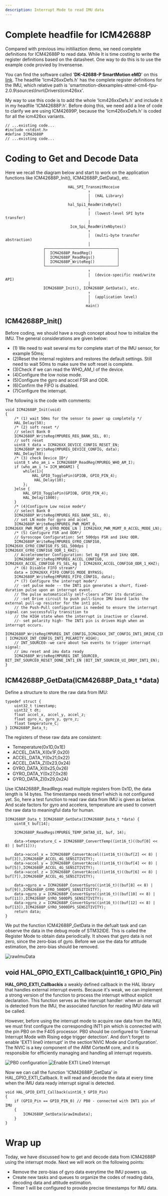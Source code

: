 ```yaml
---
description: Interrupt Mode to read IMU data
---
```


# Complete headfile for ICM42688P
Compared with previous imu initiliaztion demo, we need complete definitions for ICM42688P to read data. While It is time costing to write the register definitions based on the datasheet. One way to do this is to use the example code provied by Invensense. 

You can find the software called '**DK-42688-P SmartMotion eMD**' on this [link](https://invensense.tdk.com/products/motion-tracking/6-axis/icm-42688-p/).  The headfile 'Icm426xxDefs.h' has the complete register definitions for the IMU, which relative path is 'smartmotion-dkexamples-atmel-cm4-fpu-2.0.9\sources\Invn\Drivers\Icm426xx'.

My way to use this code is to add the whole 'Icm426xxDefs.h' and include it in my headfile 'ICM42688P.h'. Before doing this, we need add a line of code to clarify we are using ICM42699P, because the 'Icm426xxDefs.h' is coded for all the icm426xx variants.
```
// ...existing code...
#include <stdint.h>
#define ICM42688P
// ...existing code...
```

# Coding to Get and Decode Data  
Here we recall the diagram below and start to work on the application functions like ICM42688P_Init(), ICM42688P_GetData(), etc.
```
                            HAL_SPI_TransmitReceive
                                     ↑
                                     │  (HAL Library)
                                     │
                            hal_Spi1_ReadWriteByte()
                                     ↑
                                     │  (lowest-level SPI byte transfer)
                                     │
                             Icm_Spi_ReadWriteNbytes()
                                     ↑
                                     │  (multi-byte transfer abstraction)
                                     │
                 ┌────────────────────────────────┐
                 │  ICM42688P_ReadReg()           │
                 │  ICM42688P_ReadRegs()          │
                 │  ICM42688P_WriteReg()          │
                 └────────────────────────────────┘
                                     ↑
                                     │  (device-specific read/write API)
                                     │
                 ICM42688P_Init(), ICM42688P_GetData(), etc.
                                     ↑
                                     │  (application level)
                                     │
                                    main()
```

## ICM42688P_Init()
Before coding, we should have a rough concept about how to initialize the IMU. The general considerations are given below:
* (1) We need to wait several ms for complete start of the IMU sensor, for example 50ms;
* (2)Reset the internal registers and restores the default settings. Still need to wait 50ms to make sure the soft reset is complete.
* (3)Check if we can read the WHO_AM_I of the device.
* (4)Configure the low noise mode.
* (5)Configure the gyro and accel FSR and ODR.
* (6)Confirm the FIFO is disabled.
* (7)Configure the interrupt.

The following is the code with comments:
```
void ICM42688P_Init(void)
{
	/* (1) wait 50ms for the sensor to power up completely */
    HAL_Delay(50);
    /* (2) soft reset */
    // select Bank 0
    ICM42688P_WriteReg(MPUREG_REG_BANK_SEL, 0);
    // soft reset
    uint8_t data = ICM426XX_DEVICE_CONFIG_RESET_EN;
    ICM42688P_WriteReg(MPUREG_DEVICE_CONFIG, data);
    HAL_Delay(50);
    /* (3) check Device ID*/
    uint8_t who_am_i = ICM42688P_ReadReg(MPUREG_WHO_AM_I);
    if (who_am_i != ICM_WHOAMI) {
        while(1){
        	HAL_GPIO_TogglePin(GPIOB, GPIO_PIN_4);
          	 HAL_Delay(10);
        };
    }else {
    	HAL_GPIO_TogglePin(GPIOB, GPIO_PIN_4);
    	HAL_Delay(1000);
    }
    /* (4)Configure Low noise mode*/
    // select Bank 0
    ICM42688P_WriteReg(MPUREG_REG_BANK_SEL, 0);
    // set LN mode for gyro and accel
    ICM42688P_WriteReg(MPUREG_PWR_MGMT_0, ICM426XX_PWR_MGMT_0_GYRO_MODE_LN | ICM426XX_PWR_MGMT_0_ACCEL_MODE_LN);
    /* (5) Configure FSR and ODR*/
    // Gyroscope Configuration: Set 500dps FSR and 1kHz ODR.
    ICM42688P_WriteReg(MPUREG_GYRO_CONFIG0, ICM426XX_GYRO_CONFIG0_FS_SEL_500dps | ICM426XX_GYRO_CONFIG0_ODR_1_KHZ);
    // Accelerometer Configuration: Set 4g FSR and 1kHz ODR.
    ICM42688P_WriteReg(MPUREG_ACCEL_CONFIG0, ICM426XX_ACCEL_CONFIG0_FS_SEL_4g | ICM426XX_ACCEL_CONFIG0_ODR_1_KHZ);
    /* (6) Disable FIFO stream*/
    data = ICM426XX_FIFO_CONFIG_MODE_BYPASS;
    ICM42688P_WriteReg(MPUREG_FIFO_CONFIG, data);
    /* (7) Configure the interrupt mode*/
    // -set pulse mode -- the INT1 pin generates a short, fixed-duration pulse upon an interrupt event.
    // The pulse automatically self-clears after its duration.
    // -set Drive circuit to push pull-Since IMU board lacks the external pull-up resistor for the int1 pin,
    // the Push-Pull configuration is needed to ensure the interrupt signal can successfully transition to
    // the HIGH state when the interrupt is inactive or cleared.
    //- set polarity high- The INT1 pin is driven High when an interrupt occurs.
    ICM42688P_WriteReg(MPUREG_INT_CONFIG,ICM426XX_INT_CONFIG_INT1_DRIVE_CIRCUIT_PP | ICM426XX_INT_CONFIG_INT1_POLARITY_HIGH);
    // INT_SOURCE0--we care about two events to trigger interrupt signal:
    // imu reset and imu data ready
    ICM42688P_WriteReg(MPUREG_INT_SOURCE0, BIT_INT_SOURCE0_RESET_DONE_INT1_EN |BIT_INT_SOURCE0_UI_DRDY_INT1_EN);
}

```

## ICM42688P_GetData(ICM42688P_Data_t *data)

Define a structure to store the raw data from IMU:
```
typedef struct {
    uint32_t timestamp;
    uint32_t dt;
    float accel_x, accel_y, accel_z;
    float gyro_x, gyro_y, gyro_z;
    float temperature_C;
} ICM42688P_Data_t;
```
The registers of these raw data are consistent:
- Temeperature(0x1D,0x1E)
- ACCEL_DATA_X(0x1F,0x20)
- ACCEL_DATA_Y(0x21,0x22)
- ACCEL_DATA_Z(0x23,0x24)
- GYRO_DATA_X(0x25,0x26)
- GYRO_DATA_Y(0x27,0x28)
- GYRO_DATA_Z(0x29,0x2A)

Use ICM42688P_ReadRegs read multiple registers from 0x1D, the data length is 14 bytes. The timestamps needs timer1 which is not configured yet. So, here a test function to read raw data from IMU is given as below. And scale factors for gyro and accelera, temperature are used to convert the raw data to meaningful data for human.
```
ICM42688P_Data_t ICM42688P_GetData(ICM42688P_Data_t *data) {
    uint8_t buf[14];

    ICM42688P_ReadRegs(MPUREG_TEMP_DATA0_UI, buf, 14);

    data->temperature_C = ICM42688P_ConvertTemp((int16_t)((buf[0] << 8) | buf[1]));

    data->accel_x = ICM42688P_ConvertAccel((int16_t)((buf[2] << 8) | buf[3]),ICM42688P_ACCEL_4G_SENSITIVITY);
    data->accel_y = ICM42688P_ConvertAccel((int16_t)((buf[4] << 8) | buf[5]),ICM42688P_ACCEL_4G_SENSITIVITY);
    data->accel_z = ICM42688P_ConvertAccel((int16_t)((buf[6] << 8) | buf[7]),ICM42688P_ACCEL_4G_SENSITIVITY);

    data->gyro_x = ICM42688P_ConvertGyro((int16_t)((buf[8] << 8) | buf[9]),ICM42688P_GYRO_500DPS_SENSITIVITY);
    data->gyro_y = ICM42688P_ConvertGyro((int16_t)((buf[10] << 8) | buf[11]),ICM42688P_GYRO_500DPS_SENSITIVITY);
    data->gyro_z = ICM42688P_ConvertGyro((int16_t)((buf[12] << 8) | buf[13]),ICM42688P_GYRO_5000DPS_SENSITIVITY);
    return data;
}
```
We put the function ICM42688P_GetData in the defualt task and can observe the data in the debug mode of STM32IDE. This is called the Register Mode to obtain data periodically. It shows that gyro data is not zero, since the zero-bias of gyro. Before we use the data for attitude estimation, the zero-bias should be removed.

![rawImuData](image/data-receiving/1760835625586.png)


## void HAL_GPIO_EXTI_Callback(uint16_t GPIO_Pin)

**HAL_GPIO_EXTI_Callbackis** a weakly defined callback in the HAL library that handles external interrupt events. Because it's weak, we can implement a strong version of the function to process the interrupt without explicit declaration. This function serves as the interrupt handler: when an interrupt is detected from the IMU, the associated function for reading IMU data will be called.  

However, before using the interrupt mode to acquire raw data from the IMU, we must first configure the corresponding INT1 pin which is connected with the pin PB0 on the F405 processor. PB0 should be configured to 'External Interrupt Mode with Rising edge trigger detection'. And don't forget to enable 'EXT1 line0 interrupt' in the section'NVIC Mode and Configuration'. The NVIC is a key component of the ARM CortexM core, and it is responsible for efficiently managing and handling all interrupt requests.

![PB0 configuration](image/data-receiving/1760836516301.png)
![Enable EXTI Line0 Interrupt](image/data-receiving/1760851453083.png)

Now we can call the function 'ICM42688P_GetData' in HAL_GPIO_EXTI_Callback.  It will read and decode the data at every time when the IMU data ready interrupt signal is detected.
```
void HAL_GPIO_EXTI_Callback(uint16_t GPIO_Pin)
{
    if (GPIO_Pin == GPIO_PIN_0) // PB0 - connected with INT1 pin of IMU 
    {
    	ICM42688P_GetData(&rawImuData);
    }
}
``` 

# Wrap up
Today, we have discussed how to get and decode data from ICM42688P using the interrupt mode. Next we will work on the following points:
- Remove the zero-bias of gyro data everytime the IMU powers up.
- Create new tasks and queues to organize the codes of reading data, decoding data and attitude estimation.
- Timer 1 will be configured to provide precise timestamps for IMU data. 






